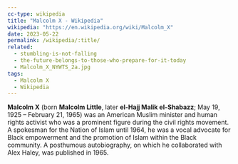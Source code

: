 ```yaml
---
cc-type: wikipedia
title: "Malcolm X - Wikipedia"
wikipedia: "https://en.wikipedia.org/wiki/Malcolm_X"
date: 2023-05-22
permalink: /wikipedia/:title/
related:
  - stumbling-is-not-falling
  - the-future-belongs-to-those-who-prepare-for-it-today
  - Malcolm_X_NYWTS_2a.jpg
tags:
  - Malcolm X
  - Wikipedia
---
```

**Malcolm X** (born **Malcolm Little**, later **el-Hajj Malik el-Shabazz**; May 19, 1925 – February 21, 1965) was an American Muslim minister and human rights activist who was a prominent figure during the civil rights movement. A spokesman for the Nation of Islam until 1964, he was a vocal advocate for Black empowerment and the promotion of Islam within the Black community. A posthumous autobiography, on which he collaborated with Alex Haley, was published in 1965.